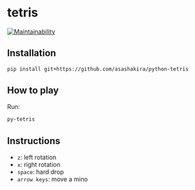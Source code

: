 # tetris

[![Maintainability](https://api.codeclimate.com/v1/badges/3a38ff6b4c864b6f1569/maintainability)](https://codeclimate.com/github/asashakira/python-tetris/maintainability)

## Installation

```sh
pip install git+https://github.com/asashakira/python-tetris
```

## How to play

Run:

```sh
py-tetris
```

## Instructions

- `z`: left rotation
- `x`: right rotation
- `space`: hard drop
- `arrow keys`: move a mino

